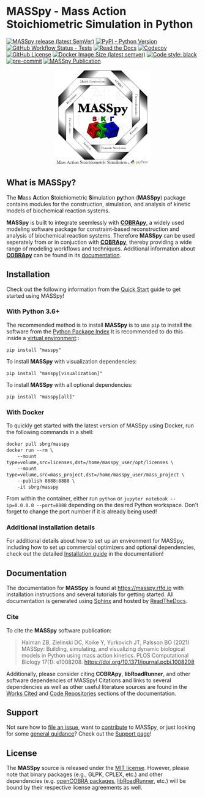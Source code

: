 # MASSpy - Mass Action Stoichiometric Simulation in Python

[![MASSpy release (latest SemVer)][1]](https://github.com/SBRG/MASSpy/releases)
[![PyPI - Python Version][2]](https://pypi.org/project/masspy/)
[![GitHub Workflow Status - Tests][3]](https://github.com/SBRG/MASSpy/actions/workflows/main.yml)
[![Read the Docs][4]](https://masspy.readthedocs.io/)
[![Codecov][5]](https://app.codecov.io/gh/SBRG/MASSpy)
[![GitHub License][6]](https://github.com/SBRG/MASSpy/blob/main/LICENSE)
[![Docker Image Size (latest semver)][7]](https://hub.docker.com/r/sbrg/masspy)
[![Code style: black][8]](https://github.com/psf/black)
[![pre-commit][9]](https://github.com/pre-commit/pre-commit)
[![MASSpy Publication][10]](https://doi.org/10.1371/journal.pcbi.1008208)

<p align="center"><img src="https://raw.githubusercontent.com/SBRG/MASSpy/main/docs/images/masspy-logo.svg" alt="MASSpy-Symbol" width="250" height="250"/></p>

## What is MASSpy?

The **M**ass **A**ction **S**toichiometric **S**imulation **py**thon
(**MASSpy**) package contains modules for the construction, simulation, and
analysis of kinetic models of biochemical reaction systems.

**MASSpy** is built to integrate seemlessly with [**COBRApy**][11], a widely used
modeling software package for constraint-based reconstruction and analysis of
biochemical reaction systems. Therefore **MASSpy**  can be used seperately from
or in conjuction with [**COBRApy**][11], thereby providing a wide range of modeling
workflows and techniques. Additional information about [**COBRApy**][11] can be found in its
[documentation](https://cobrapy.readthedocs.io/en/latest/index.html>).

## Installation

Check out the following information from the [Quick Start](https://masspy.readthedocs.io/en/latest/installation/quickstart.html) guide to get started using MASSpy!

### With Python 3.6+

The recommended method is to install **MASSpy** is to use ``pip`` to
install the software from the [Python Package Index](https://pypi.org/project/masspy/)
It is recommended to do this inside a [virtual environment](http://docs.python-guide.org/en/latest/dev/virtualenvs/)::

    pip install "masspy"

To install **MASSpy** with visualization dependencies:

    pip install "masspy[visualization]"

To install **MASSpy** with all optional dependencies:

    pip install "masspy[all]"

### With Docker
To quickly get started with the latest version of MASSpy using Docker, run the following commands in a shell:

    docker pull sbrg/masspy
    docker run --rm \
        --mount type=volume,src=licenses,dst=/home/masspy_user/opt/licenses \
        --mount type=volume,src=mass_project,dst=/home/masspy_user/mass_project \
        --publish 8888:8888 \
        -it sbrg/masspy

From within the container, either run ``python`` or ``jupyter notebook --ip=0.0.0.0 --port=8888`` depending on
the desired Python workspace. Don't forget to change the port number if it is already being used!

### Additional installation details

For additional details about how to set up an environment for MASSpy, including how to set up commercial optimizers and  optional dependencies, check out the detailed [Installation guide](https://masspy.readthedocs.io/en/latest/installation/quickstart.html) in the documentation!

## Documentation
The documentation for **MASSpy** is found at https://masspy.rtfd.io with installation instructions and several tutorials for getting started. All documentation is generated using [Sphinx](https://www.sphinx-doc.org/) and hosted by [ReadTheDocs](https://readthedocs.org/).

### Cite

To cite the **MASSpy** software publication:

> Haiman ZB, Zielinski DC, Koike Y, Yurkovich JT, Palsson BO (2021)
> MASSpy: Building, simulating, and visualizing dynamic biological models in Python using mass action kinetics.
> PLOS Computational Biology 17(1): e1008208. https://doi.org/10.1371/journal.pcbi.1008208

Additionally, please consider citing **COBRApy**, **libRoadRunner**, and other software dependencies of MASSpy! Citations and links to several dependencies as well as other useful literature sources are found in the [Works Cited](https://masspy.readthedocs.io/en/latest/references.html) and [Code Repositories](https://masspy.readthedocs.io/en/latest/additional/code_repositories.html) sections of the documentation.

## Support

Not sure how to [file an issue](.github/SUPPORT.md), want to [contribute](.github/CONTRIBUTING.md) to MASSpy, or just looking for some [general guidance](.github/FAQ.md)? Check out the [Support page](.github/SUPPORT.md)!

## License

The **MASSpy** source is released under the [MIT license](https://github.com/SBRG/MASSpy/blob/main/LICENSE). However, please note that binary packages (e.g., GLPK, CPLEX, etc.) and other dependencies (e.g. [openCOBRA packages](https://opencobra.github.io/), [libRoadRunner](http://libroadrunner.org/), etc.) will be bound by their respective license agreements as well.

[1]: https://img.shields.io/github/v/release/sbrg/masspy?label=MASSpy&sort=semver&style=plastic
[2]: https://img.shields.io/pypi/pyversions/masspy?logo=python&style=plastic
[3]: https://img.shields.io/github/workflow/status/sbrg/masspy/CI-CD?label=Tests&logo=GitHub%20Actions&style=plastic
[4]: https://img.shields.io/readthedocs/masspy?label=docs&logo=Read%20the%20Docs&style=plastic
[5]: https://img.shields.io/codecov/c/github/sbrg/masspy?logo=codecov&style=plastic
[6]: https://img.shields.io/github/license/sbrg/masspy?style=plastic
[7]: https://img.shields.io/docker/image-size/sbrg/masspy?label=Docker%20Img&logo=Docker&sort=semver&style=plastic
[8]: https://img.shields.io/badge/code%20style-black-000000.svg?style=plastic
[9]: https://img.shields.io/badge/pre--commit-enabled-brightgreen?logo=pre-commit&logoColor=white&style=plastic
[10]: https://img.shields.io/badge/DOI-10.1371%2Fjournal.pcbi.1008208-blue?style=plastic
[11]: https://github.com/opencobra/cobrapy
